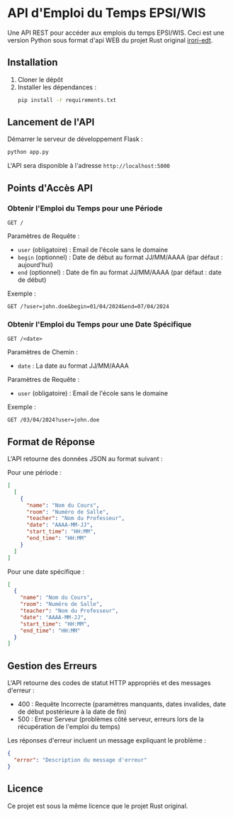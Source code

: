 # API d'Emploi du Temps EPSI/WIS

Une API REST pour accéder aux emplois du temps EPSI/WIS. Ceci est une version Python sous format d'api WEB du projet Rust original [irori-edt](https://gitlab.com/louisducruet/irori-edt).

## Installation

1. Cloner le dépôt
2. Installer les dépendances :
   ```bash
   pip install -r requirements.txt
   ```

## Lancement de l'API

Démarrer le serveur de développement Flask :
```bash
python app.py
```

L'API sera disponible à l'adresse `http://localhost:5000`

## Points d'Accès API

### Obtenir l'Emploi du Temps pour une Période

```
GET /
```

Paramètres de Requête :
- `user` (obligatoire) : Email de l'école sans le domaine
- `begin` (optionnel) : Date de début au format JJ/MM/AAAA (par défaut : aujourd'hui)
- `end` (optionnel) : Date de fin au format JJ/MM/AAAA (par défaut : date de début)

Exemple :
```
GET /?user=john.doe&begin=01/04/2024&end=07/04/2024
```

### Obtenir l'Emploi du Temps pour une Date Spécifique

```
GET /<date>
```

Paramètres de Chemin :
- `date` : La date au format JJ/MM/AAAA

Paramètres de Requête :
- `user` (obligatoire) : Email de l'école sans le domaine

Exemple :
```
GET /03/04/2024?user=john.doe
```

## Format de Réponse

L'API retourne des données JSON au format suivant :

Pour une période :
```json
[
  [
    {
      "name": "Nom du Cours",
      "room": "Numéro de Salle",
      "teacher": "Nom du Professeur",
      "date": "AAAA-MM-JJ",
      "start_time": "HH:MM",
      "end_time": "HH:MM"
    }
  ]
]
```

Pour une date spécifique :
```json
[
  {
    "name": "Nom du Cours",
    "room": "Numéro de Salle",
    "teacher": "Nom du Professeur",
    "date": "AAAA-MM-JJ",
    "start_time": "HH:MM",
    "end_time": "HH:MM"
  }
]
```

## Gestion des Erreurs

L'API retourne des codes de statut HTTP appropriés et des messages d'erreur :

- 400 : Requête Incorrecte (paramètres manquants, dates invalides, date de début postérieure à la date de fin)
- 500 : Erreur Serveur (problèmes côté serveur, erreurs lors de la récupération de l'emploi du temps)

Les réponses d'erreur incluent un message expliquant le problème :
```json
{
  "error": "Description du message d'erreur"
}
```

## Licence

Ce projet est sous la même licence que le projet Rust original. 